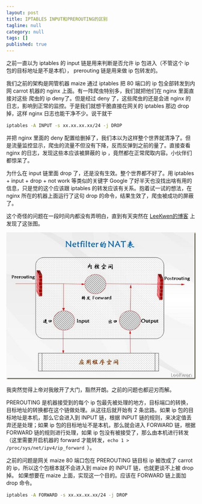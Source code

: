 ```yaml
---
layout: post
title: IPTABLES INPUT和PREROUTING的区别
tagline: null
category: null
tags: []
published: true
---
```

之前一直以为 iptables 的 input 链是用来判断是否允许 ip 包进入（不管这个 ip 包的目标地址是不是本机）， prerouting 链是用来做 ip 包转发的。

我们之前的架构是网管机器 maize 通过 iptables 把 80 端口的 ip 包全部转发到内网 carrot 机器的 nginx 上面。有一阵爬虫特别多，我们就把他们在 nginx 里面直接对这些 爬虫的 ip deny了。但是经过 deny 了，这些爬虫的还是会进 nginx 的日志，影响到正常的监控。于是我们就想干脆直接在网关的 iptables 那边 drop 掉，这样 nginx 日志也能干净不少。说干就干

```bash
iptables -A INPUT -s xx.xx.xx.xx/24 -j DROP
```

并把 nginx 里面的 deny 配置给删掉了，我们本以为这样整个世界就清净了。但是流量监控显示，爬虫的流量不但没有下降，反而反弹到之前的量了。直接查看 nginx 的日志，发现这些本应该被屏蔽的 ip ，竟然都在正常爬取内容。小伙伴们都惊呆了。

为什么在 input 链里面 drop 了，还是没有生效。整个世界都不好了。用 iptables + input + drop + not work 等类似的关键字 Google 了好半天也没找出啥有用的信息，只是觉的这个应该跟 iptables 的转发应该有关系。抱着试一试的想法，在 nginx 所在的机器上面运行了这句 drop 的命令，结果生效了，爬虫被成功的屏蔽了。

这个奇怪的问题在一段时间内都没有弄明白，直到有天突然在 [LeeKwen的博客](http://blog.163.com/leekwen@126/blog/static/33166229200981954962/) 上发现了这张图。

![image](/assets/post-images/null-07a8528e-6bd7-43f8-b3a4-291ef2cdfdef.jpg)

我突然觉得上帝对我敞开了大门，豁然开朗。之前的问题也都迎刃而解。

PREROUTING 是机器接受到的每个 ip 包最先被处理的地方，目标端口的转换，目标地址的转换都在这个链做处理。从这往后就开始有 2 条岔路。如果 ip 包的目标地址是本机，那么它会进入到 INPUT 链，根据 INPUT 链的规则，来决定值丢弃还是处理；如果 ip 包的目标地址不是本机，那么就会进入 FORWARD 链，根据 FORWARD 链的规则进行处理，如果 ip 包没有被接受了，那么由本机进行转发（这里需要开启机器的 forward 才能转发，`echo 1 > /proc/sys/net/ipv4/ip_forward `）。

之前的问题是网关 maize 80 端口包在 PREROUTING 链目标 ip 被改成了 carrot 的 ip，所以这个包根本就不会进入到 maize 的 INPUT 链，也就更谈不上被 drop 掉。
如果想要在 maize 上面，实现这一个目的。应该在 FORWARD 链上面加 drop 命令。

```bash
iptables -A FORWARD -s xx.xx.xx.xx/24 -j DROP
```


